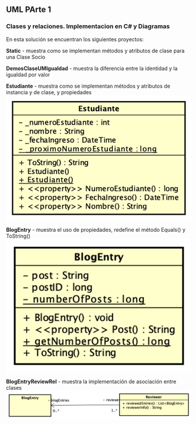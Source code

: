 ﻿## UML PArte 1 
### Clases y relaciones. Implementacion en C# y Diagramas  

En esta solución se encuentran los siguientes proyectos:   

**Static** - muestra como se implementan métodos y atributos de clase para una Clase Socio  

**DemosClaseUMIgualdad** - muestra la diferencia entre la identidad y la igualdad por valor

**Estudiante** - muestra como se implementan métodos y atributos de instancia y de clase, y propiedades
![Estudiante](./imagenes/Estudiante.png)

**BlogEntry** - muestra el uso de propiedades, redefine el método Equals() y ToString()
![BlogEntry](./imagenes/BlogEntry.png)

**BlogEntryReviewRel** - muestra la implementación de asociación entre clases  
![BlogEntryReviewRel](./imagenes/BlogEntryReviewRel.png)